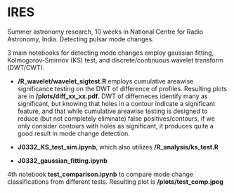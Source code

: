 # IRES
Summer astronomy research, 10 weeks in National Centre for Radio Astronomy, India. Detecting pulsar mode changes.

3 main notebooks for detecting mode changes employ gaussian fitting, Kolmogorov-Smirnov (KS) test, and discrete/continuous wavelet transform (DWT/CWT).

 - **/R_wavelet/wavelet_sigtest.R** employs cumulative areawise significance testing on the DWT of difference of profiles. Resulting plots are in **/plots/diff_xx_xx.pdf**. DWT of differneces identify many as significant, but knowing that holes in a contour indicate a significant feature, and that while cumulative areawise testing is designed to reduce (but not completely eliminate) false positives/contours, if we only consider contours with holes as significant, it produces quite a good result in mode change detection.
 
  - **J0332_KS_test_sim.ipynb**, which also utilizes **/R_analysis/ks_test.R**
 - **J0332_gaussian_fitting.ipynb**

4th notebook **test_comparison.ipynb** to compare mode change classifications from different tests. Resulting plot is **/plots/test_comp.jpeg**
